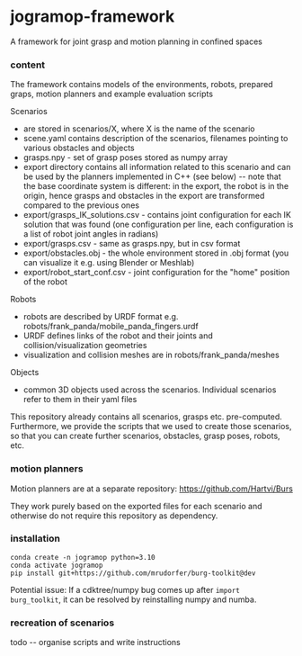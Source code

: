 # jogramop-framework
A framework for joint grasp and motion planning in confined spaces

### content
The framework contains models of the environments, robots, prepared graps, motion planners and example evaluation scripts

Scenarios
- are stored in scenarios/X, where X is the name of the scenario
- scene.yaml contains description of the scenarios, filenames pointing to various obstacles and objects
- grasps.npy - set of grasp poses stored as numpy array
- export directory contains all information related to this scenario and can be used by the planners implemented in C++ (see below) -- note that the base coordinate system is different: in the export, the robot is in the origin, hence grasps and obstacles in the export are transformed compared to the previous ones
- export/grasps_IK_solutions.csv - contains joint configuration for each IK solution that was found (one configuration per line, each configuration is a list of robot joint angles in radians)
- export/grasps.csv - same as grasps.npy, but in csv format
- export/obstacles.obj - the whole environment stored in .obj format (you can visualize it e.g. using Blender or Meshlab)
- export/robot_start_conf.csv - joint configuration for the "home" position of the robot

Robots 
- robots are described by URDF format e.g. robots/frank_panda/mobile_panda_fingers.urdf
- URDF defines links of the robot and their joints and collision/visualization geometries
- visualization and collision meshes are in robots/frank_panda/meshes

Objects
- common 3D objects used across the scenarios. Individual scenarios refer to them in their yaml files

This repository already contains all scenarios, grasps etc. pre-computed.
Furthermore, we provide the scripts that we used to create those scenarios, so that you can create further scenarios,
obstacles, grasp poses, robots, etc. 

### motion planners

Motion planners are at a separate repository: https://github.com/Hartvi/Burs

They work purely based on the exported files for each scenario and otherwise do not require this repository as dependency.

### installation

```commandline
conda create -n jogramop python=3.10
conda activate jogramop
pip install git+https://github.com/mrudorfer/burg-toolkit@dev
```

Potential issue:
If a cdktree/numpy bug comes up after `import burg_toolkit`, it can be resolved by reinstalling numpy and numba.


### recreation of scenarios

todo -- organise scripts and write instructions